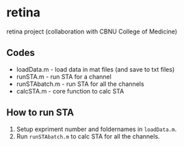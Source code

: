 # retina
retina project (collaboration with CBNU College of Medicine)

## Codes
* loadData.m - load data in mat files (and save to txt files)
* runSTA.m - run STA for a channel
* runSTAbatch.m - run STA for all the channels
* calcSTA.m - core function to calc STA


## How to run STA
1. Setup expriment number and foldernames in `loadData.m`.
2. Run `runSTAbatch.m` to calc STA for all the channels.


